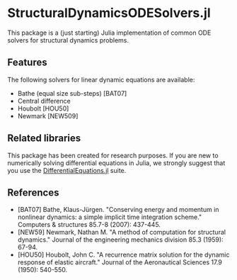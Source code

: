 # StructuralDynamicsODESolvers.jl

This package is a (just starting) Julia implementation of common ODE solvers for
structural dynamics problems.

## Features

The following solvers for linear dynamic equations are available:

- Bathe (equal size sub-steps) [BAT07]
- Central difference
- Houbolt [HOU50] 
- Newmark [NEW509]

## Related libraries

This package has been created for research purposes. If you are new to numerically solving differential equations in Julia, we strongly suggest that you use the [DifferentialEquations.jl](https://diffeq.sciml.ai/dev/) suite. 

## References


- [BAT07] Bathe, Klaus-Jürgen. "Conserving energy and momentum in nonlinear dynamics: a simple implicit time integration scheme." Computers & structures 85.7-8 (2007): 437-445.
- [NEW59] Newmark, Nathan M. "A method of computation for structural dynamics." Journal of the engineering mechanics division 85.3 (1959): 67-94.
- [HOU50] Houbolt, John C. "A recurrence matrix solution for the dynamic response of elastic aircraft." Journal of the Aeronautical Sciences 17.9 (1950): 540-550.

